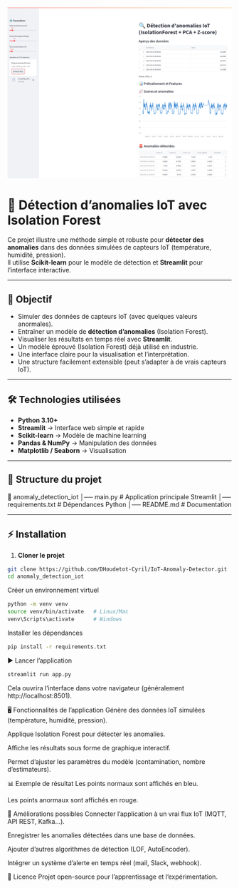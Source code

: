 ![alt text](image.png)

# 🚀 Détection d’anomalies IoT avec Isolation Forest

Ce projet illustre une méthode simple et robuste pour **détecter des anomalies** dans des données simulées de capteurs IoT (température, humidité, pression).  
Il utilise **Scikit-learn** pour le modèle de détection et **Streamlit** pour l’interface interactive.

---

## 📌 Objectif
- Simuler des données de capteurs IoT (avec quelques valeurs anormales).  
- Entraîner un modèle de **détection d’anomalies** (Isolation Forest).  
- Visualiser les résultats en temps réel avec **Streamlit**.
- Un modèle éprouvé (Isolation Forest) déjà utilisé en industrie.  
- Une interface claire pour la visualisation et l’interprétation.  
- Une structure facilement extensible (peut s’adapter à de vrais capteurs IoT).  

---

## 🛠️ Technologies utilisées
- **Python 3.10+**
- **Streamlit** → Interface web simple et rapide
- **Scikit-learn** → Modèle de machine learning
- **Pandas & NumPy** → Manipulation des données
- **Matplotlib / Seaborn** → Visualisation

---

## 📂 Structure du projet
📁 anomaly_detection_iot
│── main.py # Application principale Streamlit
│── requirements.txt # Dépendances Python
│── README.md # Documentation



---

## ⚡ Installation

1. **Cloner le projet**
```bash
git clone https://github.com/DHoudetot-Cyril/IoT-Anomaly-Detector.git
cd anomaly_detection_iot
```

Créer un environnement virtuel
```bash
python -m venv venv
source venv/bin/activate   # Linux/Mac
venv\Scripts\activate      # Windows
```

Installer les dépendances

```bash
pip install -r requirements.txt
```
▶️ Lancer l’application
```bash
streamlit run app.py
```
Cela ouvrira l’interface dans votre navigateur (généralement http://localhost:8501).

🖥️ Fonctionnalités de l’application
Génère des données IoT simulées (température, humidité, pression).

Applique Isolation Forest pour détecter les anomalies.

Affiche les résultats sous forme de graphique interactif.

Permet d’ajuster les paramètres du modèle (contamination, nombre d’estimateurs).

📊 Exemple de résultat
Les points normaux sont affichés en bleu.

Les points anormaux sont affichés en rouge.

🚀 Améliorations possibles
Connecter l’application à un vrai flux IoT (MQTT, API REST, Kafka…).

Enregistrer les anomalies détectées dans une base de données.

Ajouter d’autres algorithmes de détection (LOF, AutoEncoder).

Intégrer un système d’alerte en temps réel (mail, Slack, webhook).

📜 Licence
Projet open-source pour l’apprentissage et l’expérimentation.

